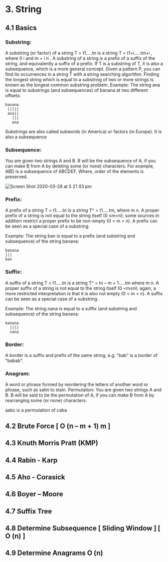 # 3. String

## 4.1 Basics

### Substring: 
A substring (or factor) of a string T = t1…..tn is a string T = t1+i…..tm+i , where 0  i  and m + i   n . A substring of a string is a prefix of a suffix of the string, and equivalently a suffix of a prefix. If T is a substring of T, it is also a subsequence, which is a more general concept. 
Given a pattern P, you can find its occurrences in a string T with a string searching algorithm. 
Finding the longest string which is equal to a substring of two or more strings is known as the longest common substring problem.
Example: The string ana is equal to substrings (and subsequences) of banana at two different offsets:

```
banana
 |||||
 ana||
   |||
   ana
```

Substrings are also called subwords (in America) or factors (in Europe). It is also a subsequence

### Subsequence: 
You are given two strings A and B. B will be the subsequence of A, if you can make B from A by deleting some (or none) characters. For example, ABD is a subsequence of ABCDEF. Where, order of the elements is preserved.

![Screen Shot 2020-03-28 at 5 21 43 pm](https://user-images.githubusercontent.com/1612112/77816676-a7683680-7118-11ea-805e-460bc769c4f1.png)

### Prefix: 
A prefix of a string T = t1…..tn is a string T^ = t1…..tm, where m  n. A proper prefix of a string is not equal to the string itself (0 ≤m<n); some sources in addition restrict a proper prefix to be non-empty (0 < m < n). A prefix can be seen as a special case of a substring.

Example: The string ban is equal to a prefix (and substring and subsequence) of the string banana:

```
banana
|||
ban
```

### Suffix: 
A suffix of a string T = t1…..tn is a string T^ = tn – m + 1…..tm where m  n. A proper suffix of a string is not equal to the string itself (0 <m≤n); again, a more restricted interpretation is that it is also not empty (0 < m < n). A suffix can be seen as a special case of a substring.

Example: The string nana is equal to a suffix (and substring and subsequence) of the string banana:

```
banana
  ||||
  nana
```

### Border: 
A border is a suffix and prefix of the same string, e.g. "bab" is a border of "babab".

### Anagram: 
A word or phrase formed by reordering the letters of another word or phrase, such as satin to stain.
Permutation: You are given two strings A and B. B will be said to be the permutation of A, if you can make B from A by rearranging some (or none) characters.

aabc is a permutation of caba

## 4.2 Brute Force [ O (n – m + 1) m ]

## 4.3 Knuth Morris Pratt  (KMP) 

## 4.4 Rabin - Karp 

## 4.5 Aho - Corasick

## 4.6 Boyer – Moore

## 4.7 Suffix Tree

## 4.8 Determine Subsequence [ Sliding Window ] [  O (n) ]

## 4.9 Determine Anagrams O (n)
